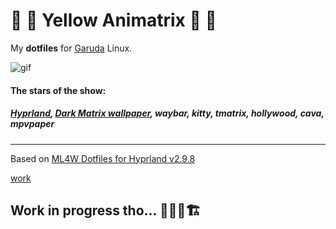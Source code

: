 # 💛 💊 Yellow Animatrix 💊 💛
My **dotfiles** for [Garuda](https://garudalinux.org/) Linux.

<!-- ![giphy](https://media3.giphy.com/media/v1.Y2lkPTc5MGI3NjExeGJrbzg4YnA4b2NzMTF3d24wYWExaGNsbW4yMnQ4YjRoNDFsYmJ0NyZlcD12MV9pbnRlcm5hbF9naWZfYnlfaWQmY3Q9Zw/wzg2DoPuJrW8igl0RC/giphy.gif) -->


![gif](https://github.com/neomikr0n/dotfiles/blob/6c1871171389335dc5a64a04b7ff3c39be931801/share/video/Kooha-2025-02-10-21-15-32%20(freeconvert).gif)

<!-- ![0x0](https://0x0.st/8Zrn.jpg) -->
#### The stars of the show: 
##### **[Hyprland](https://github.com/topics/hyprland), [Dark Matrix wallpaper](https://steamcommunity.com/sharedfiles/filedetails/?id=3379944332),** waybar, kitty, tmatrix, hollywood, cava, mpvpaper

---
Based on [ML4W Dotfiles for Hyprland v2.9.8](https://github.com/mylinuxforwork/dotfiles)

[work](https://user-images.githubusercontent.com/74038190/215283228-89a6af16-23b1-4144-ac9b-064dc973b3db.gif)
## Work in progress tho... 🚜👷🚧🏗️
